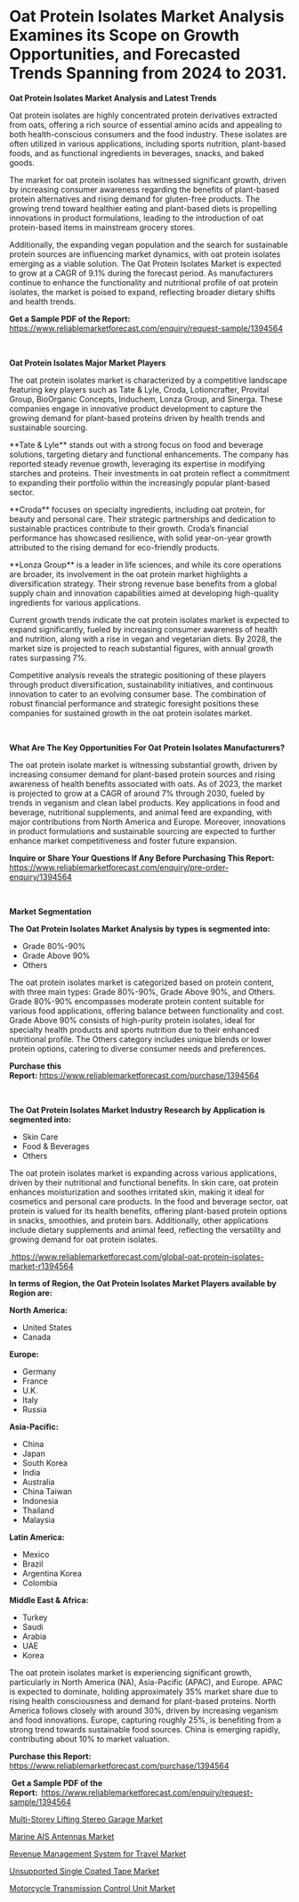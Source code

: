 <p><h1>Oat Protein Isolates Market Analysis Examines its Scope on Growth Opportunities, and Forecasted Trends Spanning from 2024 to 2031.</h1></p><p><strong>Oat Protein Isolates Market Analysis and Latest Trends</strong></p>
<p><p>Oat protein isolates are highly concentrated protein derivatives extracted from oats, offering a rich source of essential amino acids and appealing to both health-conscious consumers and the food industry. These isolates are often utilized in various applications, including sports nutrition, plant-based foods, and as functional ingredients in beverages, snacks, and baked goods.</p><p>The market for oat protein isolates has witnessed significant growth, driven by increasing consumer awareness regarding the benefits of plant-based protein alternatives and rising demand for gluten-free products. The growing trend toward healthier eating and plant-based diets is propelling innovations in product formulations, leading to the introduction of oat protein-based items in mainstream grocery stores. </p><p>Additionally, the expanding vegan population and the search for sustainable protein sources are influencing market dynamics, with oat protein isolates emerging as a viable solution. The Oat Protein Isolates Market is expected to grow at a CAGR of 9.1% during the forecast period. As manufacturers continue to enhance the functionality and nutritional profile of oat protein isolates, the market is poised to expand, reflecting broader dietary shifts and health trends.</p></p>
<p><strong>Get a Sample PDF of the Report:&nbsp;</strong> <a href="https://www.reliablemarketforecast.com/enquiry/request-sample/1394564?utm_campaign=1169&utm_medium=2&utm_source=Github&utm_content=ia&utm_term=05122024&utm_id=oat-protein-isolates">https://www.reliablemarketforecast.com/enquiry/request-sample/1394564</a></p>
<p>&nbsp;</p>
<p><strong>Oat Protein Isolates Major Market Players</strong></p>
<p><p>The oat protein isolates market is characterized by a competitive landscape featuring key players such as Tate & Lyle, Croda, Lotioncrafter, Provital Group, BioOrganic Concepts, Induchem, Lonza Group, and Sinerga. These companies engage in innovative product development to capture the growing demand for plant-based proteins driven by health trends and sustainable sourcing.</p><p>**Tate & Lyle** stands out with a strong focus on food and beverage solutions, targeting dietary and functional enhancements. The company has reported steady revenue growth, leveraging its expertise in modifying starches and proteins. Their investments in oat protein reflect a commitment to expanding their portfolio within the increasingly popular plant-based sector.</p><p>**Croda** focuses on specialty ingredients, including oat protein, for beauty and personal care. Their strategic partnerships and dedication to sustainable practices contribute to their growth. Croda’s financial performance has showcased resilience, with solid year-on-year growth attributed to the rising demand for eco-friendly products.</p><p>**Lonza Group** is a leader in life sciences, and while its core operations are broader, its involvement in the oat protein market highlights a diversification strategy. Their strong revenue base benefits from a global supply chain and innovation capabilities aimed at developing high-quality ingredients for various applications.</p><p>Current growth trends indicate the oat protein isolates market is expected to expand significantly, fueled by increasing consumer awareness of health and nutrition, along with a rise in vegan and vegetarian diets. By 2028, the market size is projected to reach substantial figures, with annual growth rates surpassing 7%.</p><p>Competitive analysis reveals the strategic positioning of these players through product diversification, sustainability initiatives, and continuous innovation to cater to an evolving consumer base. The combination of robust financial performance and strategic foresight positions these companies for sustained growth in the oat protein isolates market.</p></p>
<p>&nbsp;</p>
<p><strong>What Are The Key Opportunities For Oat Protein Isolates Manufacturers?</strong></p>
<p><p>The oat protein isolate market is witnessing substantial growth, driven by increasing consumer demand for plant-based protein sources and rising awareness of health benefits associated with oats. As of 2023, the market is projected to grow at a CAGR of around 7% through 2030, fueled by trends in veganism and clean label products. Key applications in food and beverage, nutritional supplements, and animal feed are expanding, with major contributions from North America and Europe. Moreover, innovations in product formulations and sustainable sourcing are expected to further enhance market competitiveness and foster future expansion.</p></p>
<p><strong>Inquire or Share Your Questions If Any Before Purchasing This Report:</strong> <a href="https://www.reliablemarketforecast.com/enquiry/pre-order-enquiry/1394564?utm_campaign=1169&utm_medium=2&utm_source=Github&utm_content=ia&utm_term=05122024&utm_id=oat-protein-isolates">https://www.reliablemarketforecast.com/enquiry/pre-order-enquiry/1394564</a></p>
<p>&nbsp;</p>
<p><strong>Market Segmentation</strong></p>
<p><strong>The Oat Protein Isolates Market Analysis by types is segmented into:</strong></p>
<p><ul><li>Grade 80%-90%</li><li>Grade Above 90%</li><li>Others</li></ul></p>
<p><p>The oat protein isolates market is categorized based on protein content, with three main types: Grade 80%-90%, Grade Above 90%, and Others. Grade 80%-90% encompasses moderate protein content suitable for various food applications, offering balance between functionality and cost. Grade Above 90% consists of high-purity protein isolates, ideal for specialty health products and sports nutrition due to their enhanced nutritional profile. The Others category includes unique blends or lower protein options, catering to diverse consumer needs and preferences.</p></p>
<p><strong>Purchase this Report:&nbsp;</strong><a href="https://www.reliablemarketforecast.com/purchase/1394564?utm_campaign=1169&utm_medium=2&utm_source=Github&utm_content=ia&utm_term=05122024&utm_id=oat-protein-isolates">https://www.reliablemarketforecast.com/purchase/1394564</a></p>
<p>&nbsp;</p>
<p><strong>The Oat Protein Isolates Market Industry Research by Application is segmented into:</strong></p>
<p><ul><li>Skin Care</li><li>Food & Beverages</li><li>Others</li></ul></p>
<p><p>The oat protein isolates market is expanding across various applications, driven by their nutritional and functional benefits. In skin care, oat protein enhances moisturization and soothes irritated skin, making it ideal for cosmetics and personal care products. In the food and beverage sector, oat protein is valued for its health benefits, offering plant-based protein options in snacks, smoothies, and protein bars. Additionally, other applications include dietary supplements and animal feed, reflecting the versatility and growing demand for oat protein isolates.</p></p>
<p><a href="https://www.reliablemarketforecast.com/global-oat-protein-isolates-market-r1394564?utm_campaign=1169&utm_medium=2&utm_source=Github&utm_content=ia&utm_term=05122024&utm_id=oat-protein-isolates">&nbsp;https://www.reliablemarketforecast.com/global-oat-protein-isolates-market-r1394564</a></p>
<p><strong>In terms of Region, the Oat Protein Isolates Market Players available by Region are:</strong></p>
<p>
    <p> <strong> North America: </strong>
        <ul>
            <li>United States</li>
            <li>Canada</li>
        </ul>
        </p> 
    <p> <strong> Europe: </strong>
        <ul>
            <li>Germany</li>
            <li>France</li>
            <li>U.K.</li>
            <li>Italy</li>
            <li>Russia</li>
        </ul>
        </p> 
    <p> <strong> Asia-Pacific: </strong>
        <ul>
            <li>China</li>
            <li>Japan</li>
            <li>South Korea</li>
            <li>India</li>
            <li>Australia</li>
            <li>China Taiwan</li>
            <li>Indonesia</li>
            <li>Thailand</li>
            <li>Malaysia</li>
        </ul>
        </p> 
    <p> <strong> Latin America: </strong>
        <ul>
            <li>Mexico</li>
            <li>Brazil</li>
            <li>Argentina Korea</li>
            <li>Colombia</li>
        </ul>
        </p> 
    <p> <strong> Middle East & Africa: </strong>
        <ul>
            <li>Turkey</li>
            <li>Saudi</li>
            <li>Arabia</li>
            <li>UAE</li>
            <li>Korea</li>
        </ul>
    </p>
    </p>
<p><p>The oat protein isolates market is experiencing significant growth, particularly in North America (NA), Asia-Pacific (APAC), and Europe. APAC is expected to dominate, holding approximately 35% market share due to rising health consciousness and demand for plant-based proteins. North America follows closely with around 30%, driven by increasing veganism and food innovations. Europe, capturing roughly 25%, is benefiting from a strong trend towards sustainable food sources. China is emerging rapidly, contributing about 10% to market valuation.</p></p>
<p><strong>Purchase this Report: </strong><a href="https://www.reliablemarketforecast.com/purchase/1394564?utm_campaign=1169&utm_medium=2&utm_source=Github&utm_content=ia&utm_term=05122024&utm_id=oat-protein-isolates">https://www.reliablemarketforecast.com/purchase/1394564</a></p>
<p>&nbsp;<strong>Get a Sample PDF of the Report:&nbsp;&nbsp;</strong><a href="https://www.reliablemarketforecast.com/enquiry/request-sample/1394564?utm_campaign=1169&utm_medium=2&utm_source=Github&utm_content=ia&utm_term=05122024&utm_id=oat-protein-isolates">https://www.reliablemarketforecast.com/enquiry/request-sample/1394564</a></p>
<p><strong></strong></p>
<p><p><a href="https://issuu.com/reportprime-2/docs/multi-storey-lifting-stereo-garage-market-size-203?utm_campaign=1169&utm_medium=2&utm_source=Github&utm_content=ia&utm_term=05122024&utm_id=oat-protein-isolates">Multi-Storey Lifting Stereo Garage Market</a></p><p><a href="https://issuu.com/reportprime-2/docs/marine-ais-antennas-market-size-2030.pptx?utm_campaign=1169&utm_medium=2&utm_source=Github&utm_content=ia&utm_term=05122024&utm_id=oat-protein-isolates">Marine AIS Antennas Market</a></p><p><a href="https://www.linkedin.com/pulse/forecasts-revenue-management-system-travel-market-anticipated-i1ije?utm_campaign=1169&utm_medium=2&utm_source=Github&utm_content=ia&utm_term=05122024&utm_id=oat-protein-isolates">Revenue Management System for Travel Market</a></p><p><a href="https://github.com/pizolina/Market-Research-Report-List-6/blob/main/unsupported-single-coated-tape-market.md?utm_campaign=1169&utm_medium=2&utm_source=Github&utm_content=ia&utm_term=05122024&utm_id=oat-protein-isolates">Unsupported Single Coated Tape Market</a></p><p><a href="https://www.linkedin.com/pulse/motorcycle-transmission-control-unit-market-overview-wdore?utm_campaign=1169&utm_medium=2&utm_source=Github&utm_content=ia&utm_term=05122024&utm_id=oat-protein-isolates">Motorcycle Transmission Control Unit Market</a></p></p>